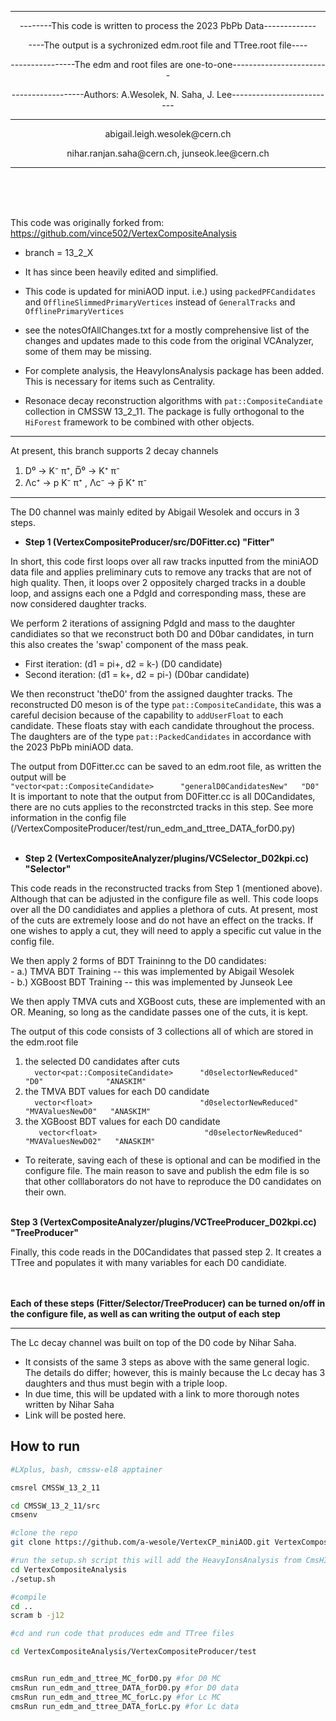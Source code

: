 ---------------------------------------------------------------------------------------------------------------
<p align="center"> --------This code is written to process the 2023 PbPb Data-------------</p>
<p align="center"> ----The output is a sychronized edm.root file and TTree.root file----</p>
<p align="center"> ----------------The edm and root files are one-to-one------------------------</p>
<p align="center"> ------------------Authors: A.Wesolek, N. Saha, J. Lee-------------------------- </p>

 ---------------------------------------------------------------------------------------------------------------- 
<p align="center"> abigail.leigh.wesolek@cern.ch </p>
<p align="center"> nihar.ranjan.saha@cern.ch, junseok.lee@cern.ch </p>

----------------------------------------------------------------------------------------------------------------
  

  <br>
 <br>
 <br>
 
This code was originally forked from:
https://github.com/vince502/VertexCompositeAnalysis
 - branch = 13_2_X
- It has since been heavily edited and simplified.
- This code is updated for miniAOD input. i.e.) using ```packedPFCandidates``` and ```OfflineSlimmedPrimaryVertices``` instead of ```GeneralTracks``` and ```OfflinePrimaryVertices```
- see the notesOfAllChanges.txt for a mostly comprehensive list of the changes and updates made to this code from the original VCAnalyzer, some of them may be missing.
- For complete analysis, the HeavyIonsAnalysis package has been added. This is necessary for items such as Centrality.
    
- Resonace decay reconstruction algorithms with ```pat::CompositeCandiate``` collection in CMSSW 13_2_11. The package is fully orthogonal to the ```HiForest``` framework to be combined with other objects.

-----------------------------------------------------------


At present, this branch supports 2 decay channels
1. D⁰ → K⁻ π⁺,  D̅⁰ → K⁺ π⁻<br>
2. Λc⁺ → p K⁻ π⁺ , Λc⁻ → p̅ K⁺ π⁻
-----------------------------------------------------------

The D0 channel was mainly edited by Abigail Wesolek and occurs in 3 steps.

- **Step 1 (VertexCompositeProducer/src/D0Fitter.cc) "Fitter"**

In short, this code first loops over all raw tracks inputted from the miniAOD data file and applies preliminary cuts to remove any tracks that are not of high quality.  Then, it loops over 2 oppositely charged tracks in a double loop, and assigns each one a PdgId and corresponding mass, these are now considered daughter tracks.

We perform 2 iterations of assigning PdgId and mass to the daughter candidiates so that we reconstruct both D0 and D0bar candidates, in turn this also creates the 'swap' component of the mass peak.
- First iteration:  (d1 = pi+, d2 = k-) (D0 candidate)
- Second iteration: (d1 = k+, d2 = pi-) (D0bar candidate)

We then reconstruct 'theD0' from the assigned daughter tracks. The reconstructed D0 meson is of the type ```pat::CompositeCandidate```, this was a careful decision because of the capability to ```addUserFloat``` to each candidate. These floats stay with each candidate throughout the process.  The daughters are of the type ```pat::PackedCandidates``` in accordance with the 2023 PbPb miniAOD data.

The output from D0Fitter.cc can be saved to an edm.root file, as written the output will be <br>  ``` "vector<pat::CompositeCandidate>      "generalD0CandidatesNew"   "D0" ``` <br>
It is important to note that the output from D0Fitter.cc is all D0Candidates, there are no cuts applies to the reconstrcted tracks in this step.
See more information in the config file (/VertexCompositeProducer/test/run_edm_and_ttree_DATA_forD0.py)
<br> <br>

- **Step 2 (VertexCompositeAnalyzer/plugins/VCSelector_D02kpi.cc) "Selector"**

This code reads in the reconstructed tracks from Step 1 (mentioned above).  Although that can be adjusted in the configure file as well.
This code loops over all the D0 candidiates and applies a plethora of cuts. 
At present, most of the cuts are extremely loose and do not have an effect on the tracks.  If one wishes to apply a cut, they will need to apply a specific cut value in the config file.

We then apply 2 forms of BDT Traininng to the D0 candidates: <br> 
    - a.) TMVA BDT Training    -- this was implemented by Abigail Wesolek <br>
    - b.) XGBoost BDT Training -- this was implemented by Junseok Lee

We then apply TMVA cuts and XGBoost cuts, these are implemented with an OR. Meaning, so long as the candidate passes one of the cuts, it is kept.

The output of this code consists of 3 collections all of which are stored in the edm.root file
  1. the selected D0 candidates after cuts <br> ```  vector<pat::CompositeCandidate>      "d0selectorNewReduced"     "D0"              "ANASKIM"```
  2. the TMVA BDT values for each D0 candidate <br> ```  vector<float>                        "d0selectorNewReduced"     "MVAValuesNewD0"   "ANASKIM"```
  3. the XGBoost BDT values for each D0 candidate <br> ```   vector<float>                        "d0selectorNewReduced"     "MVAValuesNewD02"   "ANASKIM"```

- To reiterate, saving each of these is optional and can be modified in the configure file.
The main reason to save and publish the edm file is so that other colllaborators do not have to reproduce the D0 candidates on their own.
<br> <br>

 **Step 3 (VertexCompositeAnalyzer/plugins/VCTreeProducer_D02kpi.cc) "TreeProducer"**

Finally, this code reads in the D0Candidates that passed step 2.  It creates a TTree and populates it with many variables for each D0 candidiate.

<br> <br>
**Each of these steps (Fitter/Selector/TreeProducer) can be turned on/off in the configure file, as well as can writing the output of each step**

-----------------------------------------------------------------


The Lc decay channel was built on top of the D0 code by Nihar Saha.
- It consists of the same 3 steps as above with the same general logic.  The details do differ; however, this is mainly because the Lc decay has 3 daughters and thus must begin with a triple loop.
- In due time, this will be updated with a link to more thorough notes written by Nihar Saha 
- Link will be posted here.






## How to run

```bash 
#LXplus, bash, cmssw-el8 apptainer

cmsrel CMSSW_13_2_11

cd CMSSW_13_2_11/src
cmsenv

#clone the repo
git clone https://github.com/a-wesole/VertexCP_miniAOD.git VertexCompositeAnalysis

#run the setup.sh script this will add the HeavyIonsAnalysis from CmsHI github that is needed for centrality 
cd VertexCompositeAnalysis
./setup.sh

#compile
cd ..
scram b -j12

#cd and run code that produces edm and TTree files 

cd VertexCompositeAnalysis/VertexCompositeProducer/test


cmsRun run_edm_and_ttree_MC_forD0.py #for D0 MC
cmsRun run_edm_and_ttree_DATA_forD0.py #for D0 data
cmsRun run_edm_and_ttree_MC_forLc.py #for Lc MC
cmsRun run_edm_and_ttree_DATA_forLc.py #for Lc data



```

